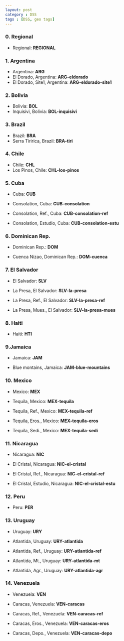```yaml
---
layout: post
category : DSS
tags : [DSS, geo tags]
---
```



### 0. Regional

* Regional: **REGIONAL**


### 1. Argentina
* Argentina: **ARG**
* El Dorado, Argentina: **ARG-eldorado**
* El Dorado, Site1, Argentina: **ARG-eldorado-site1**

### 2. Bolivia

* Bolivia: **BOL**
* Inquisivi, Bolivia: **BOL-inquisivi**

### 3. Brazil

* Brazil: **BRA**
* Serra Tiririca, Brazil: **BRA-tiri**


### 4. Chile

* Chile: **CHL**
* Los Pinos, Chile: **CHL-los-pinos**


### 5. Cuba

* Cuba: **CUB**

* Consolation, Cuba: **CUB-consolation**

* Consolation, Ref., Cuba: **CUB-consolation-ref**

* Consolation, Estudio, Cuba: **CUB-consolation-estu**


### 6. Dominican Rep.

* Dominican Rep.: **DOM** 

* Cuenca Nizao, Dominican Rep.: **DOM-cuenca**


### 7. El Salvador

* El Salvador: **SLV**

* La Presa, El Salvador: **SLV-la-presa**

* La Presa, Ref., El Salvador: **SLV-la-presa-ref**

* La Presa, Mues., El Salvador: **SLV-la-presa-mues**


### 8. Haiti

* Haiti: **HTI**

### 9.Jamaica

* Jamaica: **JAM**

* Blue montains, Jamaica: **JAM-blue-mountains**

### 10. Mexico

* Mexico: **MEX**

* Tequila, Mexico: **MEX-tequila**

* Tequila, Ref., Mexico: **MEX-tequila-ref**

* Tequila, Eros., Mexico: **MEX-tequila-eros**

* Tequila, Sedi., Mexico: **MEX-tequila-sedi**

### 11. Nicaragua

* Nicaragua: **NIC**

* El Cristal, Nicaragua: **NIC-el-cristal**

* El Cristal, Ref., Nicaragua: **NIC-el-cristal-ref**

* El Cristal, Estudio, Nicaragua: **NIC-el-cristal-estu**

### 12. Peru

* Peru: **PER**

### 13. Uruguay

* Uruguay: **URY**

* Atlantida, Uruguay: **URY-atlantida**

* Atlantida, Ref., Uruguay: **URY-atlantida-ref**

* Atlantida, Mt., Uruguay: **URY-atlantida-mt**

* Atlantida, Agr., Uruguay: **URY-atlantida-agr**

### 14. Venezuela

* Venezuela: **VEN**

* Caracas, Venezuela: **VEN-caracas**

* Caracas, Ref., Venezuela: **VEN-caracas-ref**

* Caracas, Eros., Venezuela: **VEN-caracas-eros**

* Caracas, Depo., Venezuela: **VEN-caracas-depo**

